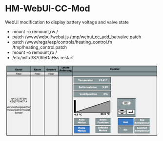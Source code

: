 # HM-WebUI-CC-Mod
WebUI modification to display battery voltage and valve state

  - mount -o remount,rw /
  - patch /www/webui/webui.js /tmp/webui_cc_add_batvalve.patch
  - patch /www/rega/esp/controls/heating_control.fn /tmp/heating_control.patch
  - mount -o remount,ro /
  - /etc/init.d/S70ReGaHss restart

![WebUI](Images/WebUI_Display.png)
